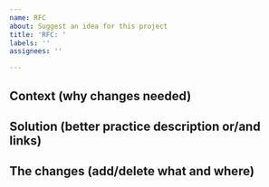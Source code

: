 ```yaml
---
name: RFC
about: Suggest an idea for this project
title: 'RFC: '
labels: ''
assignees: ''

---
```


## Context (why changes needed)



## Solution (better practice description or/and links)



## The changes (add/delete what and where)
